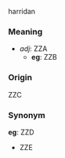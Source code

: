 harridan
### Meaning
+ _adj_: ZZA
    + __eg__: ZZB

### Origin

ZZC

### Synonym

__eg__: ZZD

+ ZZE


